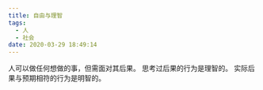 ```yaml
---
title: 自由与理智
tags:
  - 人
  - 社会
date: 2020-03-29 18:49:14
---
```


人可以做任何想做的事，但需面对其后果。
思考过后果的行为是理智的。
实际后果与预期相符的行为是明智的。
